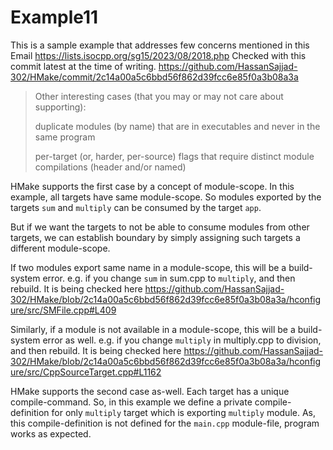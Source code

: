 # Example11

This is a sample example that addresses few concerns mentioned in this Email 
https://lists.isocpp.org/sg15/2023/08/2018.php
Checked with this commit latest at the time of writing.
https://github.com/HassanSajjad-302/HMake/commit/2c14a00a5c6bbd56f862d39fcc6e85f0a3b08a3a


> Other interesting cases (that you may or may not care about supporting):
>
> duplicate modules (by name) that are in executables and never in the
> same program
> 
> per-target (or, harder, per-source) flags that require distinct module
> compilations (header and/or named)

HMake supports the first case by a concept of module-scope. 
In this example, all targets have same module-scope.
So modules exported by the targets ```sum``` and ```multiply```
can be consumed by the target ```app```.

But if we want the targets to not be able to consume modules from
other targets, we can establish boundary by simply assigning
such targets a different module-scope.

If two modules export same name in a module-scope,
this will be a build-system error.
e.g. if you change ```sum``` in sum.cpp to ```multiply```, and then rebuild.
It is being checked here
https://github.com/HassanSajjad-302/HMake/blob/2c14a00a5c6bbd56f862d39fcc6e85f0a3b08a3a/hconfigure/src/SMFile.cpp#L409

Similarly, if a module is not available in a module-scope,
this will be a build-system error as well.
e.g. if you change ```multiply``` in multiply.cpp to division, and then rebuild.
It is being checked here
https://github.com/HassanSajjad-302/HMake/blob/2c14a00a5c6bbd56f862d39fcc6e85f0a3b08a3a/hconfigure/src/CppSourceTarget.cpp#L1162


HMake supports the second case as-well.
Each target has a unique compile-command.
So, in this example we define a private compile-definition for only ```multiply```
target which is exporting ```multiply``` module. 
As, this compile-definition is not defined for the ```main.cpp``` module-file,
program works as expected.



